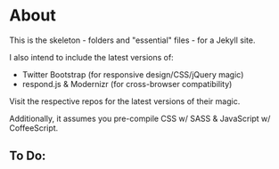 About
=====

This is the skeleton - folders and "essential" files - for a Jekyll site. 

I also intend to include the latest versions of:

- Twitter Bootstrap (for responsive design/CSS/jQuery magic)
- respond.js & Modernizr (for cross-browser compatibility)

Visit the respective repos for the latest versions of their magic.

Additionally, it assumes you pre-compile CSS w/ SASS & JavaScript w/ CoffeeScript.

To Do:
------
